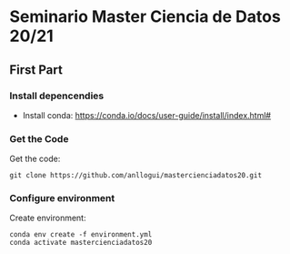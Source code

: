 # Seminario Master Ciencia de Datos 20/21

## First Part

### Install depencendies

- Install conda: https://conda.io/docs/user-guide/install/index.html#

### Get the Code
 
Get the code:
```
git clone https://github.com/anllogui/mastercienciadatos20.git
```

### Configure environment

Create environment:

```
conda env create -f environment.yml
conda activate mastercienciadatos20
```